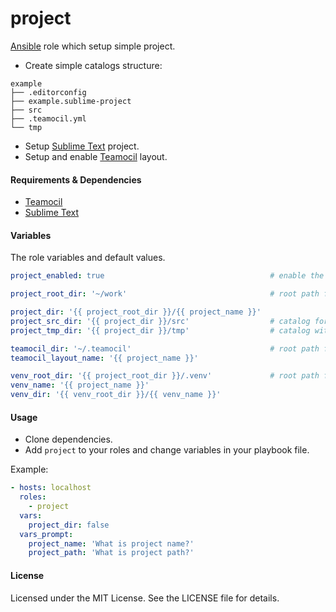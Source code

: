 project
=======

[Ansible](http://ansible.com) role which setup simple project.

* Create simple catalogs structure:

```shell
example
├── .editorconfig
├── example.sublime-project
├── src
├── .teamocil.yml
└── tmp
```

* Setup [Sublime Text] project.
* Setup and enable [Teamocil] layout.

#### Requirements & Dependencies

- [Teamocil]
- [Sublime Text]

#### Variables

The role variables and default values.

```yaml
project_enabled: true                                     # enable the role

project_root_dir: '~/work'                                # root path for all projects

project_dir: '{{ project_root_dir }}/{{ project_name }}'
project_src_dir: '{{ project_dir }}/src'                  # catalog for source code of project
project_tmp_dir: '{{ project_dir }}/tmp'                  # catalog with project temp data

teamocil_dir: '~/.teamocil'                               # root path for all Teamocil layouts
teamocil_layout_name: '{{ project_name }}'

venv_root_dir: '{{ project_root_dir }}/.venv'             # root path for all venvs
venv_name: '{{ project_name }}'
venv_dir: '{{ venv_root_dir }}/{{ venv_name }}'
```

#### Usage

* Clone dependencies.
* Add `project` to your roles and change variables in your playbook file.

Example:

```yaml
- hosts: localhost
  roles:
    - project
  vars:
    project_dir: false
  vars_prompt:
    project_name: 'What is project name?'
    project_path: 'What is project path?'
```

#### License

Licensed under the MIT License. See the LICENSE file for details.

[Teamocil]: https://github.com/remiprev/teamocil
[Sublime Text]: http://www.sublimetext.com
